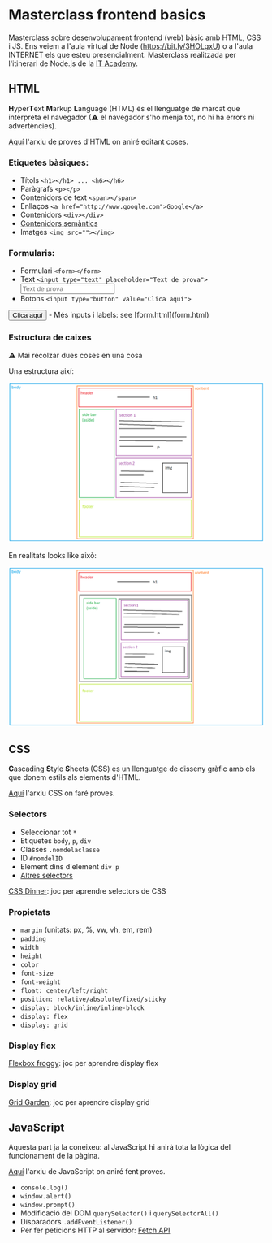 # Masterclass frontend basics

Masterclass sobre desenvolupament frontend (web) bàsic amb HTML, CSS i JS. Ens veiem a l'aula virtual de Node (https://bit.ly/3HOLgxU) o a l'aula INTERNET els que esteu presencialment. Masterclass realitzada per l'itinerari de Node.js de la [IT Academy](https://www.barcelonactiva.cat/es/itacademy).


## **HTML**

**H**yper**T**ext **M**arkup **L**anguage (HTML) és el llenguatge de marcat que interpreta el navegador (⚠ el navegador s'ho menja tot, no hi ha errors ni advertències).

[Aquí](index.html) l'arxiu de proves d'HTML on aniré editant coses.

### Etiquetes bàsiques:

- Títols `<h1></h1> ... <h6></h6>`
- Paràgrafs `<p></p>`
- Contenidors de text `<span></span>`
- Enllaços `<a href="http://www.google.com">Google</a>`
- Contenidors `<div></div>`
- [Contenidors semàntics](https://www.w3schools.com/html/html5_semantic_elements.asp)
- Imatges `<img src=""></img>`

### Formularis:

- Formulari `<form></form>`
- Text `<input type="text" placeholder="Text de prova">` <input type="text" placeholder="Text de prova">
- Botons `<input type="button" value="Clica aquí">` 
<input type="button" value="Clica aquí">
- Més inputs i labels: see [form.html](form.html)

### Estructura de caixes

⚠ Mai recolzar dues coses en una cosa

Una estructura així:

![](wireframe.png)

En realitats looks like això:

![](wireframe-divs.png)


## **CSS**

**C**ascading **S**tyle **S**heets (CSS) es un llenguatge de disseny gràfic amb els que donem estils als elements d'HTML.

[Aquí](style.css) l'arxiu CSS on faré proves.

### Selectors

- Seleccionar tot `*`
- Etiquetes `body`, `p`, `div` 
- Classes `.nomdelaclasse`
- ID `#nomdelID`
- Element dins d'element `div p`
- [Altres selectors](https://www.w3schools.com/cssref/css_selectors.asp)

[CSS Dinner](https://flukeout.github.io/): joc per aprendre selectors de CSS

### Propietats

- `margin` (unitats: px, %, vw, vh, em, rem)
- `padding`
- `width`
- `height`
- `color`
- `font-size`
- `font-weight`
- `float: center/left/right`
- `position: relative/absolute/fixed/sticky` 
- `display: block/inline/inline-block`
- `display: flex`
- `display: grid`

### Display flex

[Flexbox froggy](https://flexboxfroggy.com/#es): joc per aprendre display flex

### Display grid

[Grid Garden](https://cssgridgarden.com/#es): joc per aprendre display grid


## **JavaScript**

Aquesta part ja la coneixeu: al JavaScript hi anirà tota la lògica del funcionament de la pàgina.

[Aquí](script.js) l'arxiu de JavaScript on aniré fent proves.

- `console.log()`
- `window.alert()`
- `window.prompt()`
- Modificació del DOM `querySelector()` i `querySelectorAll()`
- Disparadors `.addEventListener()`
- Per fer peticions HTTP al servidor: [Fetch API](https://pablomonteserin.com/curso/javascript/ejemplos-api-fetch/)
